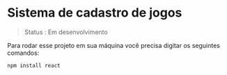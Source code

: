# Sistema de cadastro de jogos

> Status : Em desenvolvimento

Para rodar esse projeto em sua máquina você precisa digitar os seguintes comandos:

```
npm install react

```

